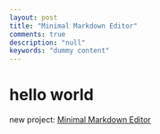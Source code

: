 ```yaml
---
layout: post
title: "Minimal Markdown Editor"
comments: true
description: "null"
keywords: "dummy content"
---
```


# hello world
new project:  [Minimal Markdown Editor](minimalme.herokuapp.com)
